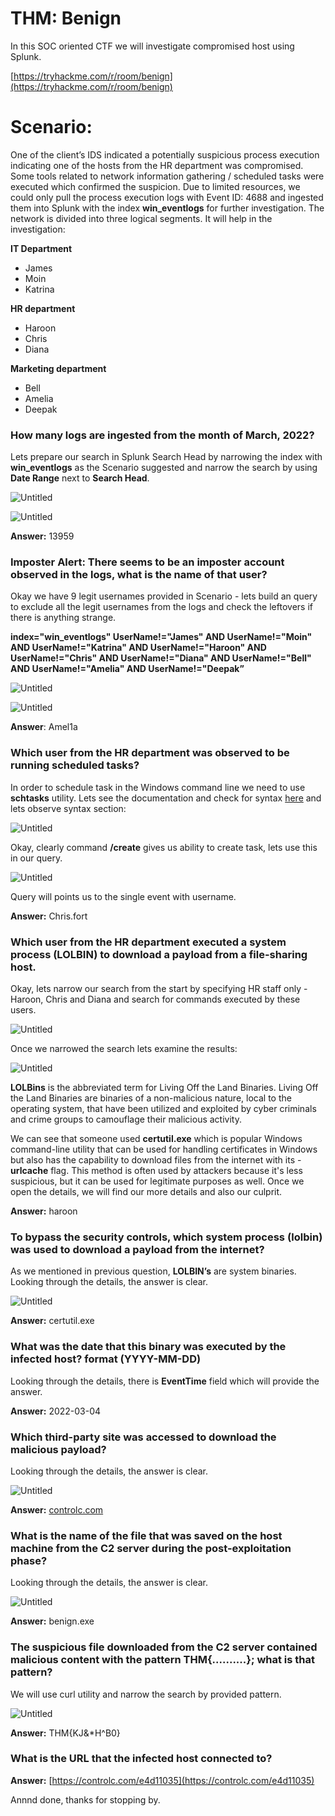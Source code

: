 # THM: Benign

In this SOC oriented CTF we will investigate compromised host using Splunk.

[https://tryhackme.com/r/room/benign](https://tryhackme.com/r/room/benign)

# Scenario:

One of the client’s IDS indicated a potentially suspicious process execution indicating one of the hosts from the HR department was compromised. Some tools related to network information gathering / scheduled tasks were executed which confirmed the suspicion. Due to limited resources, we could only pull the process execution logs with Event ID: 4688 and ingested them into Splunk with the index **win_eventlogs** for further investigation.  The network is divided into three logical segments. It will help in the investigation:

**IT Department**

- James
- Moin
- Katrina

**HR department**

- Haroon
- Chris
- Diana

**Marketing department**

- Bell
- Amelia
- Deepak

### How many logs are ingested from the month of March, 2022?

Lets prepare our search in Splunk Search Head by narrowing the index with **win_eventlogs** as the Scenario suggested and narrow the search by using **Date Range** next to **Search Head**.

![Untitled](THM%20Benign%20bec24d756dda4b84887cc289d9eb31e5/Untitled.png)

![Untitled](THM%20Benign%20bec24d756dda4b84887cc289d9eb31e5/Untitled%201.png)

**Answer:** 13959

### Imposter Alert: There seems to be an imposter account observed in the logs, what is the name of that user?

Okay we have 9 legit usernames provided in Scenario - lets build an query to exclude all the legit usernames from the logs and check the leftovers if there is anything strange.

**index="win_eventlogs" UserName!="James" AND UserName!="Moin" AND UserName!="Katrina" AND UserName!="Haroon" AND UserName!="Chris" AND UserName!="Diana" AND UserName!="Bell" AND UserName!="Amelia" AND UserName!="Deepak”**

![Untitled](THM%20Benign%20bec24d756dda4b84887cc289d9eb31e5/Untitled%202.png)

![Untitled](THM%20Benign%20bec24d756dda4b84887cc289d9eb31e5/Untitled%203.png)

**Answer**: Amel1a

### Which user from the HR department was observed to be running scheduled tasks?

In order to schedule task in the Windows command line we need to use **schtasks** utility. Lets see the documentation and check for syntax [here](https://learn.microsoft.com/en-us/windows-server/administration/windows-commands/schtasks) and lets observe syntax section:

![Untitled](THM%20Benign%20bec24d756dda4b84887cc289d9eb31e5/Untitled%204.png)

Okay, clearly command **/create** gives us ability to create task, lets use this in our query.

![Untitled](THM%20Benign%20bec24d756dda4b84887cc289d9eb31e5/Untitled%205.png)

Query will points us to the single event with username.

**Answer:**  Chris.fort 

### Which user from the HR department executed a system process (LOLBIN) to download a payload from a file-sharing host.

Okay, lets narrow our search from the start by specifying HR staff only - Haroon, Chris and Diana and search for commands executed by these users. 

![Untitled](THM%20Benign%20bec24d756dda4b84887cc289d9eb31e5/Untitled%206.png)

Once we narrowed the search lets examine the results:

![Untitled](THM%20Benign%20bec24d756dda4b84887cc289d9eb31e5/Untitled%207.png)

**LOLBins** is the abbreviated term for Living Off the Land Binaries. Living Off the Land Binaries are binaries of a non-malicious nature, local to the operating system, that have been utilized and exploited by cyber criminals and crime groups to camouflage their malicious activity.

We can see that someone used **certutil.exe** which is popular Windows command-line utility that can be used for handling certificates in Windows but also has the capability to download files from the internet with its -**urlcache** flag. This method is often used by attackers because it's less suspicious, but it can be used for legitimate purposes as well. Once we open the details, we will find our more details and also our culprit.

**Answer:** haroon

### **To bypass the security controls, which system process (lolbin) was used to download a payload from the internet?**

As we mentioned in previous question, **LOLBIN’s** are system binaries. Looking through the details, the answer is clear.

![Untitled](THM%20Benign%20bec24d756dda4b84887cc289d9eb31e5/Untitled%208.png)

**Answer:** certutil.exe

### What was the date that this binary was executed by the infected host? format (YYYY-MM-DD)

Looking through the details, there is **EventTime** field which will provide the answer.

**Answer:** 2022-03-04

### Which third-party site was accessed to download the malicious payload?

Looking through the details, the answer is clear.

![Untitled](THM%20Benign%20bec24d756dda4b84887cc289d9eb31e5/Untitled%208.png)

**Answer:** [controlc.com](http://controlc.com/)

### What is the name of the file that was saved on the host machine from the C2 server during the post-exploitation phase?

Looking through the details, the answer is clear.

![Untitled](THM%20Benign%20bec24d756dda4b84887cc289d9eb31e5/Untitled%208.png)

**Answer:** benign.exe

### The suspicious file downloaded from the C2 server contained malicious content with the pattern THM{..........}; what is that pattern?

We will use curl utility and narrow the search by provided pattern.

![Untitled](THM%20Benign%20bec24d756dda4b84887cc289d9eb31e5/Untitled%209.png)

**Answer:** THM{KJ&*H^B0}

### What is the URL that the infected host connected to?

**Answer:** [https://controlc.com/e4d11035](https://controlc.com/e4d11035)

Annnd done, thanks for stopping by.